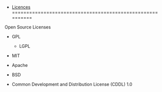 - [Licences](https://opensource.org/licenses/alphabetical)
==========================================================

Open Source Licenses
- GPL
    - LGPL

- MIT
- Apache
- BSD
-  Common Development and Distribution License (CDDL) 1.0

